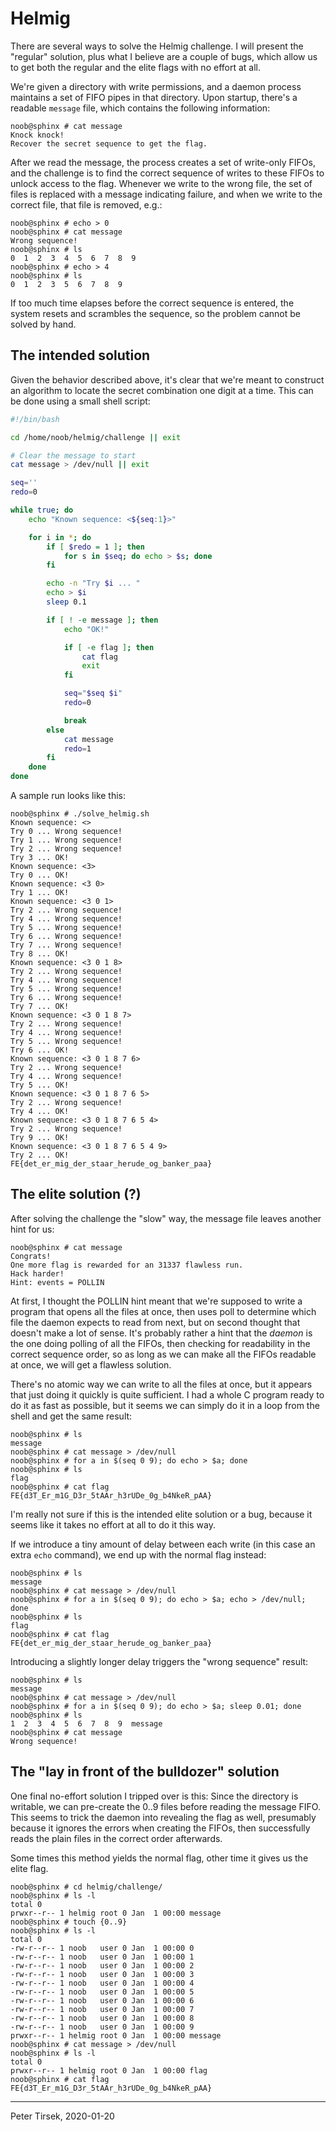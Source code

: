 # Helmig

There are several ways to solve the Helmig challenge. I will present
the "regular" solution, plus what I believe are a couple of bugs, which
allow us to get both the regular and the elite flags with no effort at
all.

We're given a directory with write permissions, and a daemon process
maintains a set of FIFO pipes in that directory. Upon startup, there's
a readable `message` file, which contains the following information:

```
noob@sphinx # cat message
Knock knock!
Recover the secret sequence to get the flag.
```

After we read the message, the process creates a set of write-only
FIFOs, and the challenge is to find the correct sequence of writes to
these FIFOs to unlock access to the flag. Whenever we write to the
wrong file, the set of files is replaced with a message indicating
failure, and when we write to the correct file, that file is removed,
e.g.:

```
noob@sphinx # echo > 0
noob@sphinx # cat message
Wrong sequence!
noob@sphinx # ls
0  1  2  3  4  5  6  7  8  9
noob@sphinx # echo > 4
noob@sphinx # ls
0  1  2  3  5  6  7  8  9
```

If too much time elapses before the correct sequence is entered, the
system resets and scrambles the sequence, so the problem cannot be
solved by hand.


## The intended solution

Given the behavior described above, it's clear that we're meant to
construct an algorithm to locate the secret combination one digit at a
time. This can be done using a small shell script:

```sh
#!/bin/bash

cd /home/noob/helmig/challenge || exit

# Clear the message to start
cat message > /dev/null || exit

seq=''
redo=0

while true; do
	echo "Known sequence: <${seq:1}>"

	for i in *; do
		if [ $redo = 1 ]; then
			for s in $seq; do echo > $s; done
		fi

		echo -n "Try $i ... "
		echo > $i
		sleep 0.1

		if [ ! -e message ]; then
			echo "OK!"

			if [ -e flag ]; then
				cat flag
				exit
			fi

			seq="$seq $i"
			redo=0

			break
		else
			cat message
			redo=1
		fi
	done
done
```

A sample run looks like this:
```
noob@sphinx # ./solve_helmig.sh
Known sequence: <>
Try 0 ... Wrong sequence!
Try 1 ... Wrong sequence!
Try 2 ... Wrong sequence!
Try 3 ... OK!
Known sequence: <3>
Try 0 ... OK!
Known sequence: <3 0>
Try 1 ... OK!
Known sequence: <3 0 1>
Try 2 ... Wrong sequence!
Try 4 ... Wrong sequence!
Try 5 ... Wrong sequence!
Try 6 ... Wrong sequence!
Try 7 ... Wrong sequence!
Try 8 ... OK!
Known sequence: <3 0 1 8>
Try 2 ... Wrong sequence!
Try 4 ... Wrong sequence!
Try 5 ... Wrong sequence!
Try 6 ... Wrong sequence!
Try 7 ... OK!
Known sequence: <3 0 1 8 7>
Try 2 ... Wrong sequence!
Try 4 ... Wrong sequence!
Try 5 ... Wrong sequence!
Try 6 ... OK!
Known sequence: <3 0 1 8 7 6>
Try 2 ... Wrong sequence!
Try 4 ... Wrong sequence!
Try 5 ... OK!
Known sequence: <3 0 1 8 7 6 5>
Try 2 ... Wrong sequence!
Try 4 ... OK!
Known sequence: <3 0 1 8 7 6 5 4>
Try 2 ... Wrong sequence!
Try 9 ... OK!
Known sequence: <3 0 1 8 7 6 5 4 9>
Try 2 ... OK!
FE{det_er_mig_der_staar_herude_og_banker_paa}
```


## The elite solution (?)

After solving the challenge the "slow" way, the message file leaves
another hint for us:

```
noob@sphinx # cat message
Congrats!
One more flag is rewarded for an 31337 flawless run.
Hack harder!
Hint: events = POLLIN
```

At first, I thought the POLLIN hint meant that we're supposed to write
a program that opens all the files at once, then uses poll to determine
which file the daemon expects to read from next, but on second thought
that doesn't make a lot of sense. It's probably rather a hint that the
_daemon_ is the one doing polling of all the FIFOs, then checking for
readability in the correct sequence order, so as long as we can make
all the FIFOs readable at once, we will get a flawless solution.

There's no atomic way we can write to all the files at once, but it
appears that just doing it quickly is quite sufficient. I had a whole C
program ready to do it as fast as possible, but it seems we can simply
do it in a loop from the shell and get the same result:

```
noob@sphinx # ls
message
noob@sphinx # cat message > /dev/null
noob@sphinx # for a in $(seq 0 9); do echo > $a; done
noob@sphinx # ls
flag
noob@sphinx # cat flag
FE{d3T_Er_m1G_D3r_5tAAr_h3rUDe_0g_b4NkeR_pAA}
```

I'm really not sure if this is the intended elite solution or a bug,
because it seems like it takes no effort at all to do it this way.

If we introduce a tiny amount of delay between each write (in this case
an extra `echo` command), we end up with the normal flag instead:

```
noob@sphinx # ls
message
noob@sphinx # cat message > /dev/null
noob@sphinx # for a in $(seq 0 9); do echo > $a; echo > /dev/null; done
noob@sphinx # ls
flag
noob@sphinx # cat flag
FE{det_er_mig_der_staar_herude_og_banker_paa}
```

Introducing a slightly longer delay triggers the "wrong sequence" result:

```
noob@sphinx # ls
message
noob@sphinx # cat message > /dev/null
noob@sphinx # for a in $(seq 0 9); do echo > $a; sleep 0.01; done
noob@sphinx # ls
1  2  3  4  5  6  7  8  9  message
noob@sphinx # cat message
Wrong sequence!
```


## The "lay in front of the bulldozer" solution

One final no-effort solution I tripped over is this: Since the
directory is writable, we can pre-create the 0..9 files before reading
the message FIFO. This seems to trick the daemon into revealing the
flag as well, presumably because it ignores the errors when creating
the FIFOs, then successfully reads the plain files in the correct order
afterwards.

Some times this method yields the normal flag, other time it gives us
the elite flag.

```
noob@sphinx # cd helmig/challenge/
noob@sphinx # ls -l
total 0
prwxr--r-- 1 helmig root 0 Jan  1 00:00 message
noob@sphinx # touch {0..9}
noob@sphinx # ls -l
total 0
-rw-r--r-- 1 noob   user 0 Jan  1 00:00 0
-rw-r--r-- 1 noob   user 0 Jan  1 00:00 1
-rw-r--r-- 1 noob   user 0 Jan  1 00:00 2
-rw-r--r-- 1 noob   user 0 Jan  1 00:00 3
-rw-r--r-- 1 noob   user 0 Jan  1 00:00 4
-rw-r--r-- 1 noob   user 0 Jan  1 00:00 5
-rw-r--r-- 1 noob   user 0 Jan  1 00:00 6
-rw-r--r-- 1 noob   user 0 Jan  1 00:00 7
-rw-r--r-- 1 noob   user 0 Jan  1 00:00 8
-rw-r--r-- 1 noob   user 0 Jan  1 00:00 9
prwxr--r-- 1 helmig root 0 Jan  1 00:00 message
noob@sphinx # cat message > /dev/null
noob@sphinx # ls -l
total 0
prwxr--r-- 1 helmig root 0 Jan  1 00:00 flag
noob@sphinx # cat flag
FE{d3T_Er_m1G_D3r_5tAAr_h3rUDe_0g_b4NkeR_pAA}
```

---
Peter Tirsek, 2020-01-20
